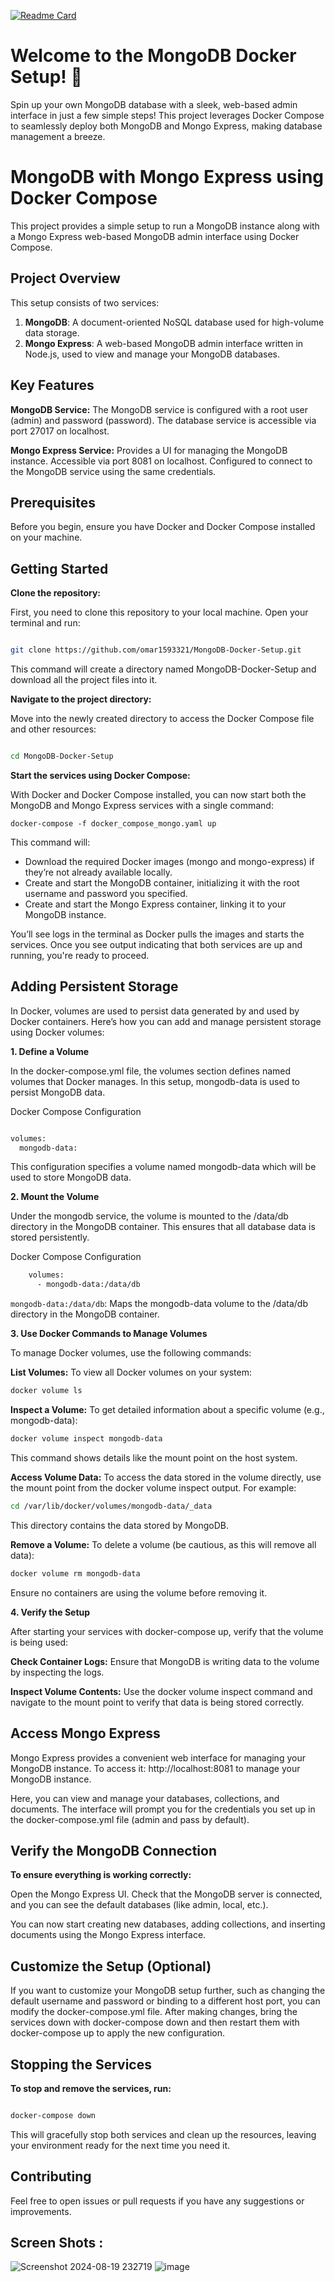 [![Readme Card](https://github-readme-stats.vercel.app/api/pin/?username=omar1593321&repo=MongoDB-Docker-Setup)](https://github.com/anuraghazra/github-readme-stats)
# Welcome to the MongoDB Docker Setup! 🍃
Spin up your own MongoDB database with a sleek, web-based admin interface in just a few simple steps! This project leverages Docker Compose to seamlessly deploy both MongoDB and Mongo Express, making database management a breeze.

# MongoDB with Mongo Express using Docker Compose

This project provides a simple setup to run a MongoDB instance along with a Mongo Express web-based MongoDB admin interface using Docker Compose.

## Project Overview

This setup consists of two services:

1. **MongoDB**: A document-oriented NoSQL database used for high-volume data storage.
2. **Mongo Express**: A web-based MongoDB admin interface written in Node.js, used to view and manage your MongoDB databases.


## Key Features

  
  **MongoDB Service:**
        The MongoDB service is configured with a root user (admin) and password (password).
        The database service is accessible via port 27017 on localhost.
        
   **Mongo Express Service:**
        Provides a UI for managing the MongoDB instance.
        Accessible via port 8081 on localhost.
        Configured to connect to the MongoDB service using the same credentials.

## Prerequisites

Before you begin, ensure you have Docker and Docker Compose installed on your machine.

## Getting Started

 **Clone the repository:**
 
First, you need to clone this repository to your local machine. Open your terminal and run:

```bash

git clone https://github.com/omar1593321/MongoDB-Docker-Setup.git

```
This command will create a directory named MongoDB-Docker-Setup and download all the project files into it.


**Navigate to the project directory:**

Move into the newly created directory to access the Docker Compose file and other resources:

```bash

cd MongoDB-Docker-Setup

```
**Start the services using Docker Compose:**

With Docker and Docker Compose installed, you can now start both the MongoDB and Mongo Express services with a single command:

```
docker-compose -f docker_compose_mongo.yaml up
```
This command will:

   - Download the required Docker images (mongo and mongo-express) if they’re not already available locally.
   - Create and start the MongoDB container, initializing it with the root username and password you specified.
   - Create and start the Mongo Express container, linking it to your MongoDB instance.
   
You’ll see logs in the terminal as Docker pulls the images and starts the services. Once you see output indicating that both services are up and running, you're ready to proceed.

## Adding Persistent Storage

In Docker, volumes are used to persist data generated by and used by Docker containers. Here’s how you can add and manage persistent storage using Docker volumes:

**1. Define a Volume**

In the docker-compose.yml file, the volumes section defines named volumes that Docker manages. In this setup, mongodb-data is used to persist MongoDB data.

Docker Compose Configuration

```bash

volumes:
  mongodb-data:

```

This configuration specifies a volume named mongodb-data which will be used to store MongoDB data.

**2. Mount the Volume**

Under the mongodb service, the volume is mounted to the /data/db directory in the MongoDB container. This ensures that all database data is stored persistently.

Docker Compose Configuration

```bash
    volumes:
      - mongodb-data:/data/db
```
`mongodb-data:/data/db`: Maps the mongodb-data volume to the /data/db directory in the MongoDB container.

**3. Use Docker Commands to Manage Volumes**

To manage Docker volumes, use the following commands:

   **List Volumes:** To view all Docker volumes on your system:

```bash
docker volume ls
```

**Inspect a Volume:** To get detailed information about a specific volume (e.g., mongodb-data):

```bash
docker volume inspect mongodb-data
```

This command shows details like the mount point on the host system.

**Access Volume Data:** To access the data stored in the volume directly, use the mount point from the docker volume inspect output. For example:

```bash
cd /var/lib/docker/volumes/mongodb-data/_data
```

This directory contains the data stored by MongoDB.

**Remove a Volume:** To delete a volume (be cautious, as this will remove all data):

```bash
docker volume rm mongodb-data
```
Ensure no containers are using the volume before removing it.

**4. Verify the Setup**

After starting your services with docker-compose up, verify that the volume is being used:

  **Check Container Logs:** Ensure that MongoDB is writing data to the volume by inspecting the logs.

  **Inspect Volume Contents:** Use the docker volume inspect command and navigate to the mount point to verify that data is being stored correctly.

## Access Mongo Express

Mongo Express provides a convenient web interface for managing your MongoDB instance. To access it: http://localhost:8081 to manage your MongoDB instance.
 
Here, you can view and manage your databases, collections, and documents. The interface will prompt you for the credentials you set up in the docker-compose.yml file (admin and pass by default).

## Verify the MongoDB Connection

**To ensure everything is working correctly:**

  Open the Mongo Express UI.
  Check that the MongoDB server is connected, and you can see the default databases (like admin, local, etc.).

You can now start creating new databases, adding collections, and inserting documents using the Mongo Express interface.  

## Customize the Setup (Optional)

If you want to customize your MongoDB setup further, such as changing the default username and password or binding to a different host port, you can modify the docker-compose.yml file. After making changes, bring the services down with docker-compose down and then restart them with docker-compose up to apply the new configuration.

## Stopping the Services


**To stop and remove the services, run:**

```bash

docker-compose down

```
This will gracefully stop both services and clean up the resources, leaving your environment ready for the next time you need it.

## Contributing

Feel free to open issues or pull requests if you have any suggestions or improvements.

## Screen Shots :
![Screenshot 2024-08-19 232719](https://github.com/user-attachments/assets/470e8549-2f87-4e7a-b3de-16b1f28a4ab3)
![image](https://github.com/user-attachments/assets/bd3baa03-9fa3-4420-b1d6-699adb97af58)

